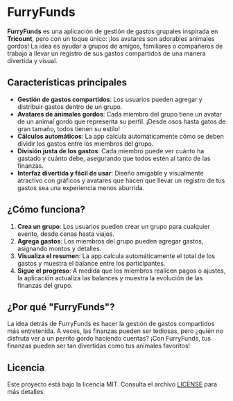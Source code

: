 # FurryFunds

**FurryFunds** es una aplicación de gestión de gastos grupales inspirada en **Tricount**, pero con un toque único: ¡los avatares son adorables animales gordos! La idea es ayudar a grupos de amigos, familiares o compañeros de trabajo a llevar un registro de sus gastos compartidos de una manera divertida y visual.

## Características principales

- **Gestión de gastos compartidos**: Los usuarios pueden agregar y distribuir gastos dentro de un grupo.
- **Avatares de animales gordos**: Cada miembro del grupo tiene un avatar de un animal gordo que representa su perfil. ¡Desde osos hasta gatos de gran tamaño, todos tienen su estilo!
- **Cálculos automáticos**: La app calcula automáticamente cómo se deben dividir los gastos entre los miembros del grupo.
- **División justa de los gastos**: Cada miembro puede ver cuánto ha gastado y cuánto debe, asegurando que todos estén al tanto de las finanzas.
- **Interfaz divertida y fácil de usar**: Diseño amigable y visualmente atractivo con gráficos y avatares que hacen que llevar un registro de tus gastos sea una experiencia menos aburrida.

## ¿Cómo funciona?

1. **Crea un grupo**: Los usuarios pueden crear un grupo para cualquier evento, desde cenas hasta viajes.
2. **Agrega gastos**: Los miembros del grupo pueden agregar gastos, asignando montos y detalles.
3. **Visualiza el resumen**: La app calcula automáticamente el total de los gastos y muestra el balance entre los participantes.
4. **Sigue el progreso**: A medida que los miembros realicen pagos o ajustes, la aplicación actualiza las balances y muestra la evolución de las finanzas del grupo.

## ¿Por qué "FurryFunds"?

La idea detrás de FurryFunds es hacer la gestión de gastos compartidos más entretenida. A veces, las finanzas pueden ser tediosas, pero ¿quién no disfruta ver a un perrito gordo haciendo cuentas? ¡Con FurryFunds, tus finanzas pueden ser tan divertidas como tus animales favoritos!

## Licencia

Este proyecto está bajo la licencia MIT. Consulta el archivo [LICENSE](LICENSE) para más detalles.

